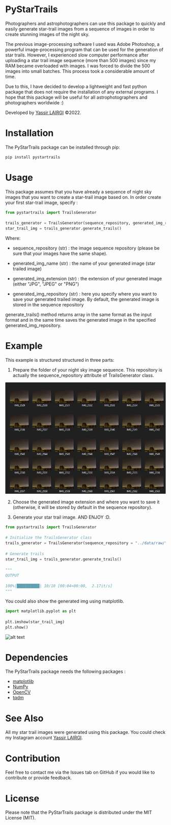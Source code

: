 # PyStarTrails
Photographers and astrophotographers can use this package to quickly and easily generate star-trail images from a sequence of images in order to create stunning images of the night sky.

The previous image-processing software I used was Adobe Photoshop, a powerful image-processing program that can be used for the generation of star trails. However, I experienced slow computer performance after uploading a star trail image sequence (more than 500 images) since my RAM became overloaded with images. I was forced to divide the 500 images into small batches. This process took a considerable amount of time. 

Due to this, I have decided to develop a lightweight and fast python package that does not require the installation of any external programs. I hope that this package will be useful for all astrophotographers and photographers worldwide :) 

Developed by [Yassir LAIRGI](https://lairgiyassir.github.io/) ©2022. 
# Installation
The PyStarTrails package can be installed through pip:

```bash
pip install pystartrails
```

# Usage
This package assumes that you have already a sequence of night sky images that you want to create a star-trail image based on. In order create your first star-trail image, specify : 

``` python
from pystartrails import TrailsGenerator

trails_generator = TrailsGenerator(sequence_repository, generated_img_repository, generated_img_extension, generated_img_name)
star_trail_img = trails_generator.generate_trails()
```
Where:

- sequence_repository (str) : the image sequence repository (please be sure that your images have the same shape).

- generated_img_name (str) : the name of your generated image (star trailed image) 

- generated_img_extension (str) : the extension of your generated image (either "JPG", "JPEG" or "PNG") 

- generated_img_repository (str) : here you specify where you want to save your generated trailed image. By default, the generated image is stored in the sequence repository

generate_trails() method returns array in the same format as the input format and in the same time saves the generated image in the specified generated_img_repository. 


# Example

This example is structured structured in three parts:

1. Prepare the folder of your night sky image sequence. This repository is actually the sequence_repository attribute of TrailsGenerator class. 

![alt text](./examples/img_sequence.png "Image sequence repository")

2. Choose the generated image extension and where you want to save it (otherwise, it will be stored by default in the sequence repository).

3. Generate your star trail image. AND ENJOY :D. 

``` python
from pystartrails import TrailsGenerator

# Initialize the TrailsGenerator class
trails_generator = TrailsGenerator(sequence_repository = "../data/raw/" , generated_img_extension = "JPG", generated_img_name = "trailed_img")

# Generate trails
star_trail_img = trails_generator.generate_trails()

"""
OUTPUT

100%|██████████| 10/10 [00:04<00:00,  2.17it/s]
"""
```

You could also show the generated img using matplotlib. 

``` python
import matplotlib.pyplot as plt 

plt.imshow(star_trail_img)
plt.show()

```
![alt text](./examples/generated_img.jpg "The generated image")



# Dependencies
The PyStarTrails package needs the following packages :

* [matplotlib](https://matplotlib.org/stable/index.html)
* [NumPy](https://numpy.org/)
* [OpenCV](https://opencv.org/)
* [tqdm](https://tqdm.github.io/)


# See Also
All my star trail images were generated using this package. You could check my Instagram account [Yassir LAIRGI](https://www.instagram.com/lairgi_yassir).

# Contribution
Feel free to contact me via the Issues tab on GitHub if you would like to contribute or provide feedback.

# License
Please note that the PyStarTrails package is distributed under the MIT License (MIT).